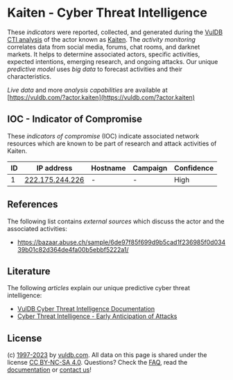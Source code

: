 # Kaiten - Cyber Threat Intelligence

These _indicators_ were reported, collected, and generated during the [VulDB CTI analysis](https://vuldb.com/?kb.cti) of the actor known as [Kaiten](https://vuldb.com/?actor.kaiten). The _activity monitoring_ correlates data from social media, forums, chat rooms, and darknet markets. It helps to determine associated actors, specific activities, expected intentions, emerging research, and ongoing attacks. Our unique _predictive model_ uses _big data_ to forecast activities and their characteristics.

_Live data_ and more _analysis capabilities_ are available at [https://vuldb.com/?actor.kaiten](https://vuldb.com/?actor.kaiten)

## IOC - Indicator of Compromise

These _indicators of compromise_ (IOC) indicate associated network resources which are known to be part of research and attack activities of Kaiten.

ID | IP address | Hostname | Campaign | Confidence
-- | ---------- | -------- | -------- | ----------
1 | [222.175.244.226](https://vuldb.com/?ip.222.175.244.226) | - | - | High

## References

The following list contains _external sources_ which discuss the actor and the associated activities:

* https://bazaar.abuse.ch/sample/6de97f85f699d9b5cad1f236985f0d03439b01c82d364de4fa00b5ebbf5222a1/

## Literature

The following _articles_ explain our unique predictive cyber threat intelligence:

* [VulDB Cyber Threat Intelligence Documentation](https://vuldb.com/?kb.cti)
* [Cyber Threat Intelligence - Early Anticipation of Attacks](https://www.scip.ch/en/?labs.20201022)

## License

(c) [1997-2023](https://vuldb.com/?kb.changelog) by [vuldb.com](https://vuldb.com/?kb.about). All data on this page is shared under the license [CC BY-NC-SA 4.0](https://creativecommons.org/licenses/by-nc-sa/4.0/). Questions? Check the [FAQ](https://vuldb.com/?kb.faq), read the [documentation](https://vuldb.com/?kb) or [contact us](https://vuldb.com/?contact)!
